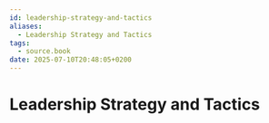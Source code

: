 ```yaml
---
id: leadership-strategy-and-tactics
aliases:
  - Leadership Strategy and Tactics
tags:
  - source.book
date: 2025-07-10T20:48:05+0200
---
```


# Leadership Strategy and Tactics

